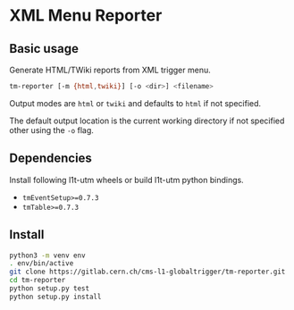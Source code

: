 XML Menu Reporter
=================


## Basic usage

Generate HTML/TWiki reports from XML trigger menu.

```bash
tm-reporter [-m {html,twiki}] [-o <dir>] <filename>
```

Output modes are `html` or `twiki` and defaults to `html` if not specified.

The default output location is the current working directory if not specified
other using the `-o` flag.


## Dependencies

Install following l1t-utm wheels or build l1t-utm python bindings.

 * `tmEventSetup>=0.7.3`
 * `tmTable>=0.7.3`


## Install

```bash
python3 -m venv env
. env/bin/active
git clone https://gitlab.cern.ch/cms-l1-globaltrigger/tm-reporter.git
cd tm-reporter
python setup.py test
python setup.py install
```
